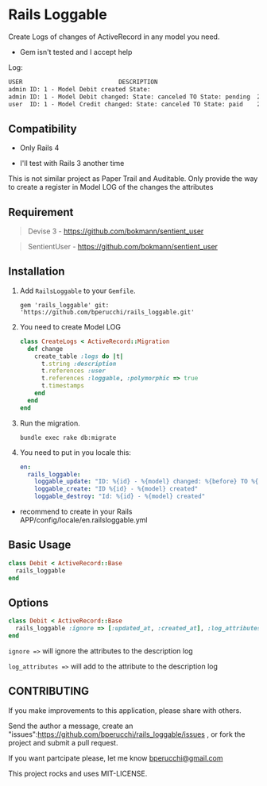 Rails Loggable
==============

Create Logs of changes of ActiveRecord in any model you need.

* Gem isn't tested and I accept help

Log:

```HTML
USER                           DESCRIPTION                                        DATE
admin ID: 1 - Model Debit created State:                               2013-11-20 20:09:41 UTC
admin ID: 1 - Model Debit changed: State: canceled TO State: pending  2013-11-20 20:09:41 UTC
user  ID: 1 - Model Credit changed: State: canceled TO State: paid    2013-11-20 20:09:41 UTC
```

## Compatibility
* Only Rails 4

* I'll test with Rails 3 another time

This is not similar project as Paper Trail and Auditable. Only provide the way to create a register in Model LOG of the changes the attributes

## Requirement 

  > Devise 3 - https://github.com/bokmann/sentient_user
  
  > SentientUser - https://github.com/bokmann/sentient_user

## Installation 

1. Add `RailsLoggable` to your `Gemfile`.

    `gem 'rails_loggable' git: 'https://github.com/bperucchi/rails_loggable.git'`

2. You need to create Model LOG

    ```ruby 
    class CreateLogs < ActiveRecord::Migration
      def change
        create_table :logs do |t|
          t.string :description
          t.references :user
          t.references :loggable, :polymorphic => true
          t.timestamps
        end
      end
    end
    ```

3. Run the migration.

    `bundle exec rake db:migrate`

4. You need to put in you locale this:
    ```YAML
    en:
      rails_loggable:
        loggable_update: "ID: %{id} - %{model} changed: %{before} TO %{after}"
        loggable_create: "ID %{id} - %{model} created" 
        loggable_destroy: "Id: %{id} - %{model} created" 

* recommend to create in your Rails APP/config/locale/en.railsloggable.yml

## Basic Usage

```ruby
class Debit < ActiveRecord::Base
  rails_loggable
end
```

## Options
```ruby
class Debit < ActiveRecord::Base
  rails_loggable :ignore => [:updated_at, :created_at], :log_attributes => :id
end
```

`ignore =>` will ignore the attributes to the description log 

`log_attributes =>` will add to the attribute to the description log

## CONTRIBUTING

If you make improvements to this application, please share with others.

Send the author a message, create an "issues":https://github.com/bperucchi/rails_loggable/issues , or fork the project and submit a pull request.

If you want partcipate please, let me know bperucchi@gmail.com

This project rocks and uses MIT-LICENSE.